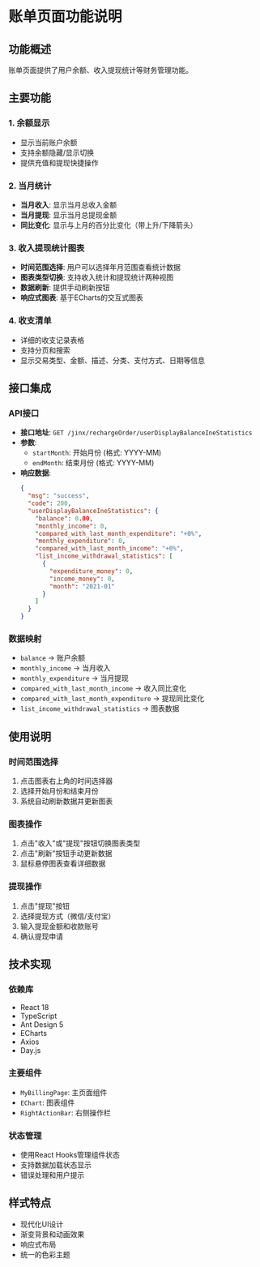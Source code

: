 # 账单页面功能说明

## 功能概述
账单页面提供了用户余额、收入提现统计等财务管理功能。

## 主要功能

### 1. 余额显示
- 显示当前账户余额
- 支持余额隐藏/显示切换
- 提供充值和提现快捷操作

### 2. 当月统计
- **当月收入**: 显示当月总收入金额
- **当月提现**: 显示当月总提现金额
- **同比变化**: 显示与上月的百分比变化（带上升/下降箭头）

### 3. 收入提现统计图表
- **时间范围选择**: 用户可以选择年月范围查看统计数据
- **图表类型切换**: 支持收入统计和提现统计两种视图
- **数据刷新**: 提供手动刷新按钮
- **响应式图表**: 基于ECharts的交互式图表

### 4. 收支清单
- 详细的收支记录表格
- 支持分页和搜索
- 显示交易类型、金额、描述、分类、支付方式、日期等信息

## 接口集成

### API接口
- **接口地址**: `GET /jinx/rechargeOrder/userDisplayBalanceIneStatistics`
- **参数**: 
  - `startMonth`: 开始月份 (格式: YYYY-MM)
  - `endMonth`: 结束月份 (格式: YYYY-MM)
- **响应数据**:
  ```json
  {
    "msg": "success",
    "code": 200,
    "userDisplayBalanceIneStatistics": {
      "balance": 0.00,
      "monthly_income": 0,
      "compared_with_last_month_expenditure": "+0%",
      "monthly_expenditure": 0,
      "compared_with_last_month_income": "+0%",
      "list_income_withdrawal_statistics": [
        {
          "expenditure_money": 0,
          "income_money": 0,
          "month": "2021-01"
        }
      ]
    }
  }
  ```

### 数据映射
- `balance` → 账户余额
- `monthly_income` → 当月收入
- `monthly_expenditure` → 当月提现
- `compared_with_last_month_income` → 收入同比变化
- `compared_with_last_month_expenditure` → 提现同比变化
- `list_income_withdrawal_statistics` → 图表数据

## 使用说明

### 时间范围选择
1. 点击图表右上角的时间选择器
2. 选择开始月份和结束月份
3. 系统自动刷新数据并更新图表

### 图表操作
1. 点击"收入"或"提现"按钮切换图表类型
2. 点击"刷新"按钮手动更新数据
3. 鼠标悬停图表查看详细数据

### 提现操作
1. 点击"提现"按钮
2. 选择提现方式（微信/支付宝）
3. 输入提现金额和收款账号
4. 确认提现申请

## 技术实现

### 依赖库
- React 18
- TypeScript
- Ant Design 5
- ECharts
- Axios
- Day.js

### 主要组件
- `MyBillingPage`: 主页面组件
- `EChart`: 图表组件
- `RightActionBar`: 右侧操作栏

### 状态管理
- 使用React Hooks管理组件状态
- 支持数据加载状态显示
- 错误处理和用户提示

## 样式特点
- 现代化UI设计
- 渐变背景和动画效果
- 响应式布局
- 统一的色彩主题
